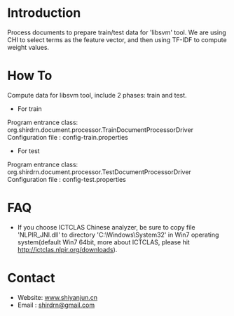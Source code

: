
Introduction
==================

Process documents to prepare train/test data for 'libsvm' tool.
We are using CHI to select terms as the feature vector, and then using TF-IDF to compute weight values. 


How To
==================

Compute data for libsvm tool, include 2 phases: train and test.

* For train

Program entrance class: org.shirdrn.document.processor.TrainDocumentProcessorDriver
Configuration file    : config-train.properties

* For test

Program entrance class: org.shirdrn.document.processor.TestDocumentProcessorDriver
Configuration file    : config-test.properties


FAQ
==================

* If you choose ICTCLAS Chinese analyzer, be sure to copy file 'NLPIR_JNI.dll' to 
directory 'C:\Windows\System32' in Win7 operating system(default Win7 64bit, more about
ICTCLAS, please hit http://ictclas.nlpir.org/downloads). 


Contact
==================

* Website: www.shiyanjun.cn 
* Email  : shirdrn@gmail.com

